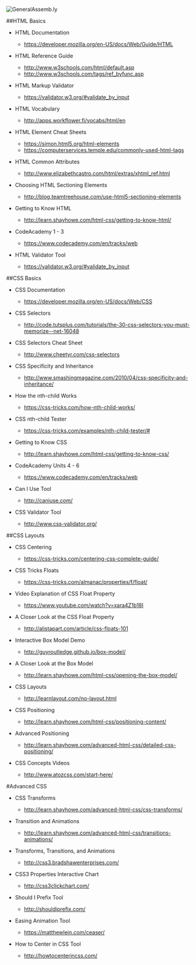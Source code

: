 ![GeneralAssemb.ly](https://github.com/generalassembly/ga-ruby-on-rails-for-devs/raw/master/images/ga.png "GeneralAssemb.ly")


##HTML Basics

* HTML Documentation
	* https://developer.mozilla.org/en-US/docs/Web/Guide/HTML
	
* HTML Reference Guide
	* http://www.w3schools.com/html/default.asp
  * http://www.w3schools.com/tags/ref_byfunc.asp

* HTML Markup Validator
  * https://validator.w3.org/#validate_by_input

* HTML Vocabulary
  * http://apps.workflower.fi/vocabs/html/en

* HTML Element Cheat Sheets
  * https://simon.html5.org/html-elements
  * https://computerservices.temple.edu/commonly-used-html-tags

* HTML Common Attributes
	* http://www.elizabethcastro.com/html/extras/xhtml_ref.html

* Choosing HTML Sectioning Elements
	* http://blog.teamtreehouse.com/use-html5-sectioning-elements

* Getting to Know HTML 
	* http://learn.shayhowe.com/html-css/getting-to-know-html/

* CodeAcademy 1 - 3 
	* https://www.codecademy.com/en/tracks/web

* HTML Validator Tool
	* https://validator.w3.org/#validate_by_input

##CSS Basics

* CSS Documentation
	* https://developer.mozilla.org/en-US/docs/Web/CSS

* CSS Selectors
  * http://code.tutsplus.com/tutorials/the-30-css-selectors-you-must-memorize--net-16048

* CSS Selectors Cheat Sheet
  * http://www.cheetyr.com/css-selectors

* CSS Specificity and Inheritance
  * http://www.smashingmagazine.com/2010/04/css-specificity-and-inheritance/

* How the nth-child Works
	* https://css-tricks.com/how-nth-child-works/

* CSS nth-child Tester
  * https://css-tricks.com/examples/nth-child-tester/#

* Getting to Know CSS 
	* http://learn.shayhowe.com/html-css/getting-to-know-css/

* CodeAcademy Units 4 - 6 
  * https://www.codecademy.com/en/tracks/web

* Can I Use Tool
	* http://caniuse.com/

* CSS Validator Tool
	* http://www.css-validator.org/

##CSS Layouts

* CSS Centering
	* https://css-tricks.com/centering-css-complete-guide/
	
* CSS Tricks Floats
	* https://css-tricks.com/almanac/properties/f/float/
	
* Video Explanation of CSS Float Property 
  * https://www.youtube.com/watch?v=xara4Z1b18I

* A Closer Look at the CSS Float Property 
	* http://alistapart.com/article/css-floats-101

* Interactive Box Model Demo
	* http://guyroutledge.github.io/box-model/

* A Closer Look at the Box Model
	* http://learn.shayhowe.com/html-css/opening-the-box-model/

* CSS Layouts
  * http://learnlayout.com/no-layout.html

* CSS Positioning
  * http://learn.shayhowe.com/html-css/positioning-content/

* Advanced Positioning 
  * http://learn.shayhowe.com/advanced-html-css/detailed-css-positioning/

* CSS Concepts Videos
  * http://www.atozcss.com/start-here/


#Advanced CSS

* CSS Transforms
	* http://learn.shayhowe.com/advanced-html-css/css-transforms/

* Transition and Animations
	* http://learn.shayhowe.com/advanced-html-css/transitions-animations/

* Transforms, Transitions, and Animations 
	* http://css3.bradshawenterprises.com/

* CSS3 Properties Interactive Chart
	* http://css3clickchart.com/

* Should I Prefix Tool
	* http://shouldiprefix.com/

* Easing Animation Tool
	* https://matthewlein.com/ceaser/

* How to Center in CSS Tool
	* http://howtocenterincss.com/
